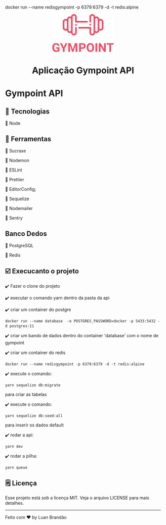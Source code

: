 docker run --name redisgympoint -p 6379:6379 -d -t redis:alpine

<div align="center">
    <img width="200px" src="../icon.png">
    <h1 align="center">
        Aplicação Gympoint API
    </h1>
</div>

# Gympoint API


## :wrench: Tecnologias
:red_circle: Node

## :wrench: Ferramentas
:large_orange_diamond: Sucrase

:large_orange_diamond: Nodemon

:large_orange_diamond: ESLint

:large_orange_diamond: Prettier

:large_orange_diamond: EditorConfig;

:large_orange_diamond: Sequelize

:large_orange_diamond: Nodemailer

:large_orange_diamond: Sentry

## Banco Dedos
:paperclip: PostgreSQL

:paperclip: Redis

## :ballot_box_with_check: Execucanto o projeto
:heavy_check_mark: Fazer o clone do projeto

:heavy_check_mark: executar o comando yarn dentro da pasta da api

:heavy_check_mark: criar um container do postgre
```
docker run --name database  -e POSTGRES_PASSWORD=docker -p 5433:5432 -d postgres:11
```

:heavy_check_mark: criar um bando de dados dentro do container 'database' com o nome
de gympoint


:heavy_check_mark: criar um container do redis

```
docker run --name redisgympoint -p 6379:6379 -d -t redis:alpine
```


:heavy_check_mark: execute o comando:
```
yarn sequelize db:migrate       
```
para criar as tabelas


:heavy_check_mark: execute o comando:
```
yarn sequelize db:seed:all    
```
para inserir os dados default


:heavy_check_mark: rodar a api:
```
yarn dev
```


:heavy_check_mark: rodar a pilha:
```
yarn queue
```

## 🗒️ Licença
Esse projeto está sob a licença MIT. Veja o arquivo LICENSE para mais detalhes.

---
Feito com ♥ by Luan Brandão
